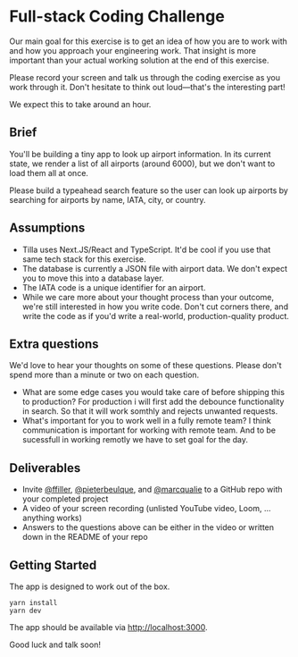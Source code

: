 # Full-stack Coding Challenge

Our main goal for this exercise is to get an idea of how you are to work with and how you approach your engineering work. That insight is more important than your actual working solution at the end of this exercise.

Please record your screen and talk us through the coding exercise as you work through it. Don't hesitate to think out loud—that's the interesting part!

We expect this to take around an hour.

## Brief

You'll be building a tiny app to look up airport information. In its current state, we render a list of all airports (around 6000), but we don't want to load them all at once.

Please build a typeahead search feature so the user can look up airports by searching for airports by name, IATA, city, or country.

## Assumptions

- Tilla uses Next.JS/React and TypeScript. It'd be cool if you use that same tech stack for this exercise.
- The database is currently a JSON file with airport data. We don't expect you to move this into a database layer.
- The IATA code is a unique identifier for an airport.
- While we care more about your thought process than your outcome, we're still interested in how you write code. Don't cut corners there, and write the code as if you'd write a real-world, production-quality product.

## Extra questions

We'd love to hear your thoughts on some of these questions. Please don't spend more than a minute or two on each question.

 - What are some edge cases you would take care of before shipping this to production?
  For production i will first add the debounce functionality in search. So that it will work somthly and rejects unwanted requests.
 - What's important for you to work well in a fully remote team?
  I think communication is important for working with remote team. And to be sucessfull in working remotly we have to set goal for the day.

## Deliverables

- Invite [@ffiller](https://github.com/ffiller), [@pieterbeulque](https://github.com/pieterbeulque), and [@marcqualie](https://github.com/marcqualie) to a GitHub repo with your completed project
- A video of your screen recording (unlisted YouTube video, Loom, … anything works)
- Answers to the questions above can be either in the video or written down in the README of your repo

## Getting Started

The app is designed to work out of the box.

```shell
yarn install
yarn dev
```

The app should be available via [http://localhost:3000](http://localhost:3000).

Good luck and talk soon!
